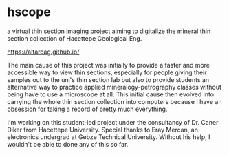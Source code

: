 # hscope
a virtual thin section imaging project aiming to digitalize the mineral thin section collection of Hacettepe Geological Eng. 

https://altarcag.github.io/

The main cause of this project was initially to provide a faster and more accessible way to view thin sections, especially for people giving their samples out to the uni's thin section lab but also to provide students an alternative way to practice applied mineralogy-petrography classes without being have to use a microscope at all. This initial cause then evolved into carrying the whole thin section collection into computers because I have an obsession for taking a record of pretty much everything.

I'm working on this student-led project under the consultancy of Dr. Caner Diker from Hacettepe University. 
Special thanks to Eray Mercan, an electronics undergrad at Gebze Technical University. Without his help, I wouldn't be able to done any of this so far.
